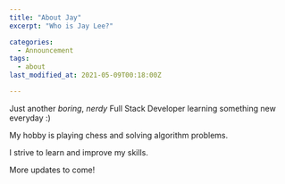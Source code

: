 ```yaml
---
title: "About Jay"
excerpt: "Who is Jay Lee?"

categories:
  - Announcement
tags:
  - about
last_modified_at: 2021-05-09T00:18:00Z

---
```



Just another *boring*, *nerdy* Full Stack Developer learning something new everyday :)

My hobby is playing chess and solving algorithm problems.

I strive to learn and improve my skills. 

More updates to come!